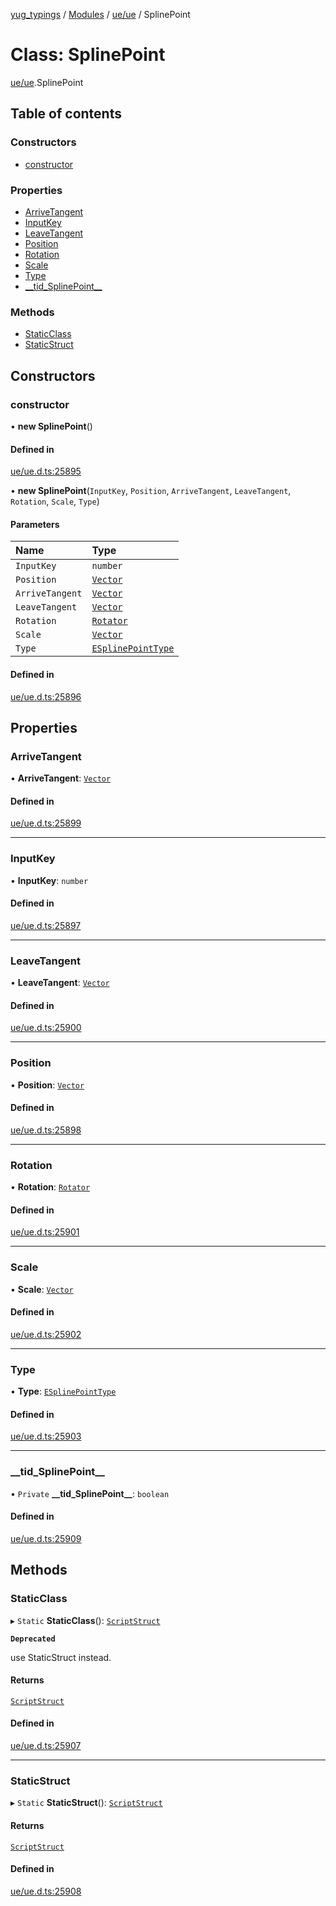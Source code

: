 [yug_typings](../README.md) / [Modules](../modules.md) / [ue/ue](../modules/ue_ue.md) / SplinePoint

# Class: SplinePoint

[ue/ue](../modules/ue_ue.md).SplinePoint

## Table of contents

### Constructors

- [constructor](ue_ue.SplinePoint.md#constructor)

### Properties

- [ArriveTangent](ue_ue.SplinePoint.md#arrivetangent)
- [InputKey](ue_ue.SplinePoint.md#inputkey)
- [LeaveTangent](ue_ue.SplinePoint.md#leavetangent)
- [Position](ue_ue.SplinePoint.md#position)
- [Rotation](ue_ue.SplinePoint.md#rotation)
- [Scale](ue_ue.SplinePoint.md#scale)
- [Type](ue_ue.SplinePoint.md#type)
- [\_\_tid\_SplinePoint\_\_](ue_ue.SplinePoint.md#__tid_splinepoint__)

### Methods

- [StaticClass](ue_ue.SplinePoint.md#staticclass)
- [StaticStruct](ue_ue.SplinePoint.md#staticstruct)

## Constructors

### constructor

• **new SplinePoint**()

#### Defined in

[ue/ue.d.ts:25895](https://github.com/YugMetaverse/yug_typings/blob/b7d9b19/ue/ue.d.ts#L25895)

• **new SplinePoint**(`InputKey`, `Position`, `ArriveTangent`, `LeaveTangent`, `Rotation`, `Scale`, `Type`)

#### Parameters

| Name | Type |
| :------ | :------ |
| `InputKey` | `number` |
| `Position` | [`Vector`](ue_ue_s.Vector.md) |
| `ArriveTangent` | [`Vector`](ue_ue_s.Vector.md) |
| `LeaveTangent` | [`Vector`](ue_ue_s.Vector.md) |
| `Rotation` | [`Rotator`](ue_ue_s.Rotator.md) |
| `Scale` | [`Vector`](ue_ue_s.Vector.md) |
| `Type` | [`ESplinePointType`](../enums/ue_ue.ESplinePointType.md) |

#### Defined in

[ue/ue.d.ts:25896](https://github.com/YugMetaverse/yug_typings/blob/b7d9b19/ue/ue.d.ts#L25896)

## Properties

### ArriveTangent

• **ArriveTangent**: [`Vector`](ue_ue_s.Vector.md)

#### Defined in

[ue/ue.d.ts:25899](https://github.com/YugMetaverse/yug_typings/blob/b7d9b19/ue/ue.d.ts#L25899)

___

### InputKey

• **InputKey**: `number`

#### Defined in

[ue/ue.d.ts:25897](https://github.com/YugMetaverse/yug_typings/blob/b7d9b19/ue/ue.d.ts#L25897)

___

### LeaveTangent

• **LeaveTangent**: [`Vector`](ue_ue_s.Vector.md)

#### Defined in

[ue/ue.d.ts:25900](https://github.com/YugMetaverse/yug_typings/blob/b7d9b19/ue/ue.d.ts#L25900)

___

### Position

• **Position**: [`Vector`](ue_ue_s.Vector.md)

#### Defined in

[ue/ue.d.ts:25898](https://github.com/YugMetaverse/yug_typings/blob/b7d9b19/ue/ue.d.ts#L25898)

___

### Rotation

• **Rotation**: [`Rotator`](ue_ue_s.Rotator.md)

#### Defined in

[ue/ue.d.ts:25901](https://github.com/YugMetaverse/yug_typings/blob/b7d9b19/ue/ue.d.ts#L25901)

___

### Scale

• **Scale**: [`Vector`](ue_ue_s.Vector.md)

#### Defined in

[ue/ue.d.ts:25902](https://github.com/YugMetaverse/yug_typings/blob/b7d9b19/ue/ue.d.ts#L25902)

___

### Type

• **Type**: [`ESplinePointType`](../enums/ue_ue.ESplinePointType.md)

#### Defined in

[ue/ue.d.ts:25903](https://github.com/YugMetaverse/yug_typings/blob/b7d9b19/ue/ue.d.ts#L25903)

___

### \_\_tid\_SplinePoint\_\_

• `Private` **\_\_tid\_SplinePoint\_\_**: `boolean`

#### Defined in

[ue/ue.d.ts:25909](https://github.com/YugMetaverse/yug_typings/blob/b7d9b19/ue/ue.d.ts#L25909)

## Methods

### StaticClass

▸ `Static` **StaticClass**(): [`ScriptStruct`](ue_ue.ScriptStruct.md)

**`Deprecated`**

use StaticStruct instead.

#### Returns

[`ScriptStruct`](ue_ue.ScriptStruct.md)

#### Defined in

[ue/ue.d.ts:25907](https://github.com/YugMetaverse/yug_typings/blob/b7d9b19/ue/ue.d.ts#L25907)

___

### StaticStruct

▸ `Static` **StaticStruct**(): [`ScriptStruct`](ue_ue.ScriptStruct.md)

#### Returns

[`ScriptStruct`](ue_ue.ScriptStruct.md)

#### Defined in

[ue/ue.d.ts:25908](https://github.com/YugMetaverse/yug_typings/blob/b7d9b19/ue/ue.d.ts#L25908)
